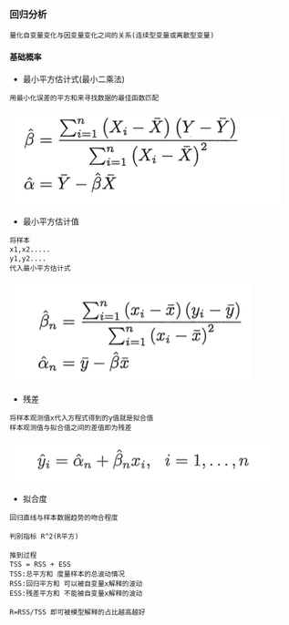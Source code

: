 ### 回归分析

```text
量化自变量变化与因变量变化之间的关系(连续型变量或离散型变量)
```

#### 基础概率
* 最小平方估计式(最小二乘法)
```text
用最小化误差的平方和来寻找数据的最佳函数匹配
```
![输入图片说明](https://github.com/qccr-twl2123/PythonANS/blob/master/images/最小平方估计式.png "在这里输入图片标题")

* 最小平方估计值
```text
将样本
x1,x2.....
y1,y2....
代入最小平方估计式
```
![输入图片说明](https://github.com/qccr-twl2123/PythonANS/blob/master/images/最小平方估计值.png "在这里输入图片标题")

* 残差
```text
将样本观测值x代入方程式得到的y值就是拟合值
样本观测值与拟合值之间的差值即为残差
```
![输入图片说明](https://github.com/qccr-twl2123/PythonANS/blob/master/images/拟合值.png "在这里输入图片标题")

* 拟合度
```text
回归直线与样本数据趋势的吻合程度

判别指标 R^2(R平方)

推到过程
TSS = RSS + ESS 
TSS:总平方和 度量样本的总波动情况
RSS:回归平方和 可以被自变量x解释的波动
ESS:残差平方和 不能被自变量x解释的波动 

R=RSS/TSS 即可被模型解释的占比越高越好
```





